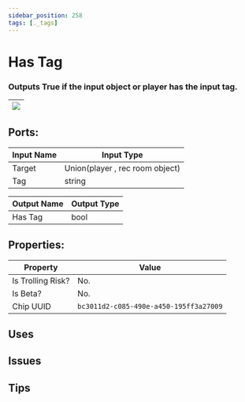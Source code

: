 ```yaml
---
sidebar_position: 258
tags: [._tags]
---
```


# Has Tag


### Outputs True if the input object or player has the input tag.

| ![](https://images-ext-2.discordapp.net/external/MPmIaQzlEPmgGWlgi-WxBBXt0Bjv_zWPkg1y1f_sy3s/https/www.recroomcircuits.com/image/circuit/absolute-value?width=206&height=108) |
|-----|

## Ports:

| Input Name | Input Type |
|-----------|-----------|
| Target | Union(player , rec room object) |
| Tag | string |

| Output Name | Output Type |
|-----------|-----------|
| Has Tag | bool |

## Properties:

| Property  | Value |
|-------------------|-----------|
| Is Trolling Risk? | No. |
| Is Beta? | No. |
| Chip UUID | `bc3011d2-c085-490e-a450-195ff3a27009` |

## Uses

## Issues

## Tips